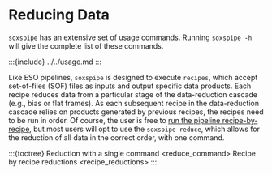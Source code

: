 # Reducing Data


`soxspipe` has an extensive set of usage commands. Running `soxspipe -h` will give the complete list of these commands. 

:::{include} ../../usage.md
:::

Like ESO pipelines, `soxspipe` is designed to execute `recipes`, which accept set-of-files (SOF) files as inputs and output specific data products. Each recipe reduces data from a particular stage of the data-reduction cascade (e.g., bias or flat frames). As each subsequent recipe in the data-reduction cascade relies on products generated by previous recipes, the recipes need to be run in order. Of course, the user is free to [run the pipeline recipe-by-recipe](recipe_reductions.md), but most users will opt to use the `soxspipe reduce`, which allows for the reduction of all data in the correct order, with one command.

:::{toctree}
Reduction with a single command <reduce_command>
Recipe by recipe reductions <recipe_reductions>
:::
